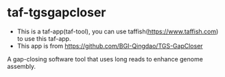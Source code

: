 # taf-tgsgapcloser

- This is a taf-app(taf-tool), you can use taffish(https://www.taffish.com) to use this taf-app.
- This app is from https://github.com/BGI-Qingdao/TGS-GapCloser

A gap-closing software tool that uses long reads to enhance genome assembly.
